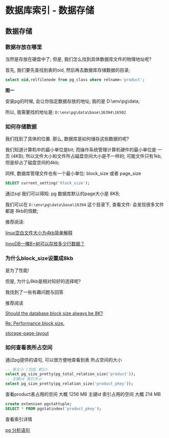 # 数据库索引 - 数据存储

## 数据存储

### 数据存放在哪里

当然是存放在硬盘中了;
但是, 我们怎么找到具体数据库文件的物理地址呢?

首先, 我们要先查找到表的oid, 然后再去数据库存储数据的目录;

```sql
select oid,relfilenode from pg_class where relname='product';
```

**图一**

安装pg的时候, 会让你指定数据存放的地址; 
我的是 D:\env\pg\data; 

所以, 我需要找的地址是: 
`D:\env\pg\data\base\16394\16502`


### 如何存储数据

我们找到了具体的位置.
那么, 数据库是如何储存这些数据的呢? 

我们知道计算机中的最小单位是bit;
而操作系统管理计算机硬件的最小单位是 一页 (4KB); 
所以文件大小和文件所占磁盘空间大小是不一样的;
可能文件只有1kb, 但是却占了磁盘空间的4kb;

同样, 数据库管理文件也有一个最小单位: block_size 或者 page_size


```sql
SELECT current_setting('block_size');
```

通过sql 我们可以得知:
pg 数据库默认的page大小是 8KB;

我们可以在 `D:\env\pg\data\base\16394` 这个目录下, 查看文件:
会发现很多文件都是 8kb的倍数;


推荐阅读: 

[linux空白文件大小为4kb简单解释](https://blog.csdn.net/weixin_43944305/article/details/103578222)

[InnoDB一棵B+树可以存放多少行数据？](https://www.cnblogs.com/leefreeman/p/8315844.html)


### 为什么block_size设置成8kb

是为了性能!

但是, 为什么8kb是相对较好的选择呢?


我找到了一些有趣问题与回答

推荐阅读

[Should the database block size always be 8K?](https://knowledgebase.progress.com/articles/Article/18293)

[Re: Performance block size.](https://www.postgresql.org/message-id/irnvt4%24es5%241%40dough.gmane.org)

[storage-page-layout](https://www.postgresql.org/docs/current/storage-page-layout.html)


### 如何查看表所占空间

通过pg提供的语句, 可以很方便地查看到表 所占空间的大小

```sql
-- 表大小 (包括 索引)
select pg_size_pretty(pg_total_relation_size('product'));
-- 主键id 索引大小
select pg_size_pretty(pg_relation_size('product_pkey'));
```


查看product表占用的空间 大概 1256 MB
主键id 索引占用的空间 大概 214 MB


```sql
create extension pgstattuple;
SELECT * FROM pgstatindex('product_pkey');
```

查看索引详情

[pg 分析语句](http://mysql.taobao.org/monthly/2018/11/06/)
